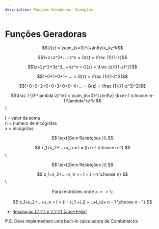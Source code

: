 ```yaml
---
description: Funções Geradoras, Exemplos.
---
```


# Funções Geradoras

$$U(z) = \sum_{k=0}^{+\infty}u_kz^k$$

$$1+z+z^2+...+z^n = G(z) = \frac {1}{1-z}$$

$$1z+2z^2+3z^3...+nz^n = G(z) = \frac {z}{(1-z)^2}$$

$$1+0+1+0+1+.... = G(z) = \frac {1}{1-z^2}$$

$$1+0+0+2+0+0+3+0+0+4+... = G(z) = \frac {1}{(1-z^3)^2}$$

$$\frac 1 {(1-\lambda z)^m} = \sum_{k=0}^{+\infty} {k+m-1 \choose m-1}\lambda^kz^k $$\\

l = valor da soma \
n = número de incógnitas\
x = incógnitas

$$
\text{Sem Restrições }\\
$$

$$ x_1+x_2+...+x_n = l = {l+n-1 \choose n-1} $$\\

$$
\text{Sem Restrições }\\
$$

$$ x_1+x_2+...+x_n <= l = {l+n \choose n} $$\\

$$
\text{Para restrições onde } x_i >= l_i :
$$

$$ x_1+x_2+...+x_n = l = {l - (l_1 +l_2 +...+l_n)+ n - 1 \choose n - 1} $$

- [Resolução (2.2.1 e 2.2.2) (José Félix)](https://drive.google.com/file/d/16V6DPs1HJi8Msfg3vw2XGKMpB-iC-zar/view?usp=sharing)

P.S. Devs implementem uma built-in calculadora de Combinatória
